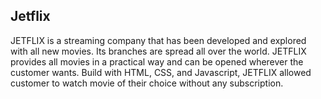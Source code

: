 ## Jetflix
JETFLIX is a streaming company that has been developed and explored with all new movies. Its branches are spread all over the world. JETFLIX provides all movies in a practical way and can be opened wherever the customer wants. Build with HTML, CSS, and Javascript, JETFLIX allowed customer to watch movie of their choice without any subscription.
